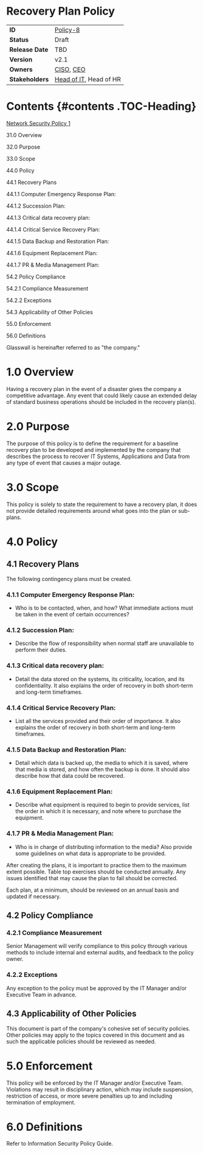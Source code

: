 # Recovery Plan Policy

|                  |            | 
|------------------|------------|
| **ID**           | [Policy-8](https://glasswall.atlassian.net/browse/POLICY-8) |
| **Status**       | Draft      |
| **Release Date** | TBD        |
| **Version**      | v2.1       |
| **Owners**       | [CISO](https://glasswall.atlassian.net/browse/ROLE-38), [CEO](https://glasswall.atlassian.net/browse/ROLE-37)       |
| **Stakeholders** | [Head of IT](https://glasswall.atlassian.net/browse/ROLE-43), Head of HR|

Contents {#contents .TOC-Heading}
========

[Network Security Policy 1](#_Toc30684535)

31.0 Overview

32.0 Purpose

33.0 Scope

44.0 Policy

44.1 Recovery Plans

44.1.1 Computer Emergency Response Plan:

44.1.2 Succession Plan:

44.1.3 Critical data recovery plan:

44.1.4 Critical Service Recovery Plan:

44.1.5 Data Backup and Restoration Plan:

44.1.6 Equipment Replacement Plan:

44.1.7 PR & Media Management Plan:

54.2 Policy Compliance

54.2.1 Compliance Measurement

54.2.2 Exceptions

54.3 Applicability of Other Policies

55.0 Enforcement

56.0 Definitions

Glasswall is hereinafter referred to as \"the company.\"

1.0 Overview
============

Having a recovery plan in the event of a disaster gives the company a
competitive advantage. Any event that could likely cause an extended
delay of standard business operations should be included in the recovery
plan(s).

2.0 Purpose
===========

The purpose of this policy is to define the requirement for a baseline
recovery plan to be developed and implemented by the company that
describes the process to recover IT Systems, Applications and Data from
any type of event that causes a major outage.

3.0 Scope
=========

This policy is solely to state the requirement to have a recovery plan,
it does not provide detailed requirements around what goes into the plan
or sub-plans.

4.0 Policy
==========

4.1 Recovery Plans
------------------

The following contingency plans must be created.

### 4.1.1 Computer Emergency Response Plan:

-   Who is to be contacted, when, and how? What immediate actions must
    be taken in the event of certain occurrences?

### 4.1.2 Succession Plan: 

-   Describe the flow of responsibility when normal staff are
    unavailable to perform their duties.

### 4.1.3 Critical data recovery plan: 

-   Detail the data stored on the systems, its criticality, location,
    and its confidentiality. It also explains the order of recovery in
    both short-term and long-term timeframes.

### 4.1.4 Critical Service Recovery Plan: 

-   List all the services provided and their order of importance. It
    also explains the order of recovery in both short-term and long-term
    timeframes.

### 4.1.5 Data Backup and Restoration Plan: 

-   Detail which data is backed up, the media to which it is saved,
    where that media is stored, and how often the backup is done. It
    should also describe how that data could be recovered.

### 4.1.6 Equipment Replacement Plan: 

-   Describe what equipment is required to begin to provide services,
    list the order in which it is necessary, and note where to purchase
    the equipment.

### 4.1.7 PR & Media Management Plan: 

-   Who is in charge of distributing information to the media? Also
    provide some guidelines on what data is appropriate to be provided.

After creating the plans, it is important to practice them to the
maximum extent possible. Table top exercises should be conducted
annually. Any issues identified that may cause the plan to fail should
be corrected.

Each plan, at a minimum, should be reviewed on an annual basis and
updated if necessary.

4.2 Policy Compliance 
---------------------

### 4.2.1 Compliance Measurement

Senior Management will verify compliance to this policy through various
methods to include internal and external audits, and feedback to the
policy owner.

### 4.2.2 Exceptions

Any exception to the policy must be approved by the IT Manager and/or
Executive Team in advance.

4.3 Applicability of Other Policies
-----------------------------------

This document is part of the company\'s cohesive set of security
policies. Other policies may apply to the topics covered in this
document and as such the applicable policies should be reviewed as
needed.

5.0 Enforcement
===============

This policy will be enforced by the IT Manager and/or Executive Team.
Violations may result in disciplinary action, which may include
suspension, restriction of access, or more severe penalties up to and
including termination of employment.

6.0 Definitions
===============

Refer to Information Security Policy Guide.
